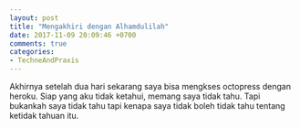 ```yaml
---
layout: post
title: "Mengakhiri dengan Alhamdulilah"
date: 2017-11-09 20:09:46 +0700
comments: true
categories: 
- TechneAndPraxis
---
```

Akhirnya setelah dua hari sekarang saya bisa mengkses octopress dengan heroku.
Siap yang aku tidak ketahui, memang saya tidak tahu. Tapi bukankah saya tidak tahu
tapi kenapa saya tidak boleh tidak tahu tentang ketidak tahuan itu.
